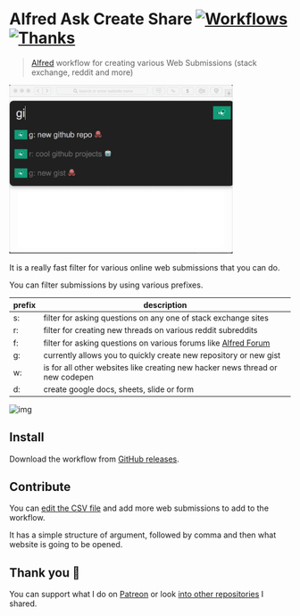 # Alfred Ask Create Share [![Workflows](https://img.shields.io/badge/More%20Workflows-🎩-purple.svg)](https://github.com/learn-anything/alfred-workflows) [![Thanks](https://img.shields.io/badge/Say%20Thanks-💗-ff69b4.svg)](https://www.patreon.com/nikitavoloboev)
> [Alfred](https://www.alfredforum.com/) workflow for creating various Web Submissions (stack exchange, reddit and more)

<img src="media/demo.gif" width="400" alt="img">

It is a really fast filter for various online web submissions that you can do.

You can filter submissions by using various prefixes. 

|  prefix |  description |
|---|---|
| s:  |  filter for asking questions on any one of stack exchange sites |
|  r: | filter for creating new threads on various reddit subreddits  |
|  f: |  filter for asking questions on various forums like [Alfred Forum](https://www.alfredforum.com/) |
|  g: |  currently allows you to quickly create new repository or new gist |
|  w: | is for all other websites like creating new hacker news thread or new codepen|
| d:  |  create google docs, sheets, slide or form |


<img src="http://i.imgur.com/QhOiptU.png" width="400" alt="img">

## Install 
Download the workflow from [GitHub releases](https://github.com/nikitavoloboev/alfred-ask-create-share/releases/latest).

## Contribute 
You can [edit the CSV file](https://github.com/nikitavoloboev/alfred-ask-create-share/edit/master/workflow/ask-create-share.csv) and add more web submissions to add to the workflow.

It has a simple structure of argument, followed by comma and then what website is going to be opened.

## Thank you 💜
You can support what I do on [Patreon](https://www.patreon.com/nikitavoloboev) or look [into other repositories](https://my.mindnode.com/ZKGETDkUaQUsL3q8q9z788CxG84oEHgDiT79GuzX#-143.5,-902.6,0) I shared. 